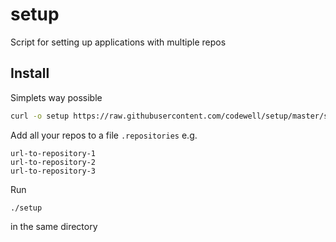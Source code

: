 # setup

Script for setting up applications with multiple repos

## Install

Simplets way possible

```bash
curl -o setup https://raw.githubusercontent.com/codewell/setup/master/setup
```

Add all your repos to a file `.repositories` e.g.

```
url-to-repository-1
url-to-repository-2
url-to-repository-3
```

Run

```bashhttps://raw.githubusercontent.com/codewell/setup/master/setup
./setup
```

in the same directory
